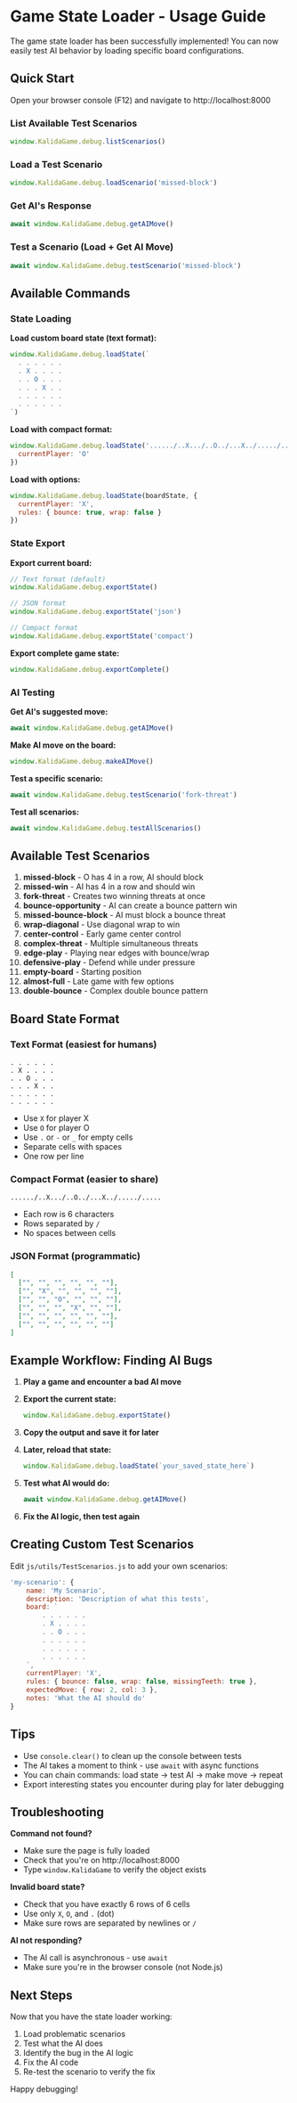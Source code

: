 # Game State Loader - Usage Guide

The game state loader has been successfully implemented! You can now easily test AI behavior by loading specific board configurations.

## Quick Start

Open your browser console (F12) and navigate to http://localhost:8000

### List Available Test Scenarios
```javascript
window.KalidaGame.debug.listScenarios()
```

### Load a Test Scenario
```javascript
window.KalidaGame.debug.loadScenario('missed-block')
```

### Get AI's Response
```javascript
await window.KalidaGame.debug.getAIMove()
```

### Test a Scenario (Load + Get AI Move)
```javascript
await window.KalidaGame.debug.testScenario('missed-block')
```

## Available Commands

### State Loading

**Load custom board state (text format):**
```javascript
window.KalidaGame.debug.loadState(`
  . . . . . .
  . X . . . .
  . . O . . .
  . . . X . .
  . . . . . .
  . . . . . .
`)
```

**Load with compact format:**
```javascript
window.KalidaGame.debug.loadState('....../..X.../..O../...X../...../.....', {
  currentPlayer: 'O'
})
```

**Load with options:**
```javascript
window.KalidaGame.debug.loadState(boardState, {
  currentPlayer: 'X',
  rules: { bounce: true, wrap: false }
})
```

### State Export

**Export current board:**
```javascript
// Text format (default)
window.KalidaGame.debug.exportState()

// JSON format
window.KalidaGame.debug.exportState('json')

// Compact format
window.KalidaGame.debug.exportState('compact')
```

**Export complete game state:**
```javascript
window.KalidaGame.debug.exportComplete()
```

### AI Testing

**Get AI's suggested move:**
```javascript
await window.KalidaGame.debug.getAIMove()
```

**Make AI move on the board:**
```javascript
window.KalidaGame.debug.makeAIMove()
```

**Test a specific scenario:**
```javascript
await window.KalidaGame.debug.testScenario('fork-threat')
```

**Test all scenarios:**
```javascript
await window.KalidaGame.debug.testAllScenarios()
```

## Available Test Scenarios

1. **missed-block** - O has 4 in a row, AI should block
2. **missed-win** - AI has 4 in a row and should win
3. **fork-threat** - Creates two winning threats at once
4. **bounce-opportunity** - AI can create a bounce pattern win
5. **missed-bounce-block** - AI must block a bounce threat
6. **wrap-diagonal** - Use diagonal wrap to win
7. **center-control** - Early game center control
8. **complex-threat** - Multiple simultaneous threats
9. **edge-play** - Playing near edges with bounce/wrap
10. **defensive-play** - Defend while under pressure
11. **empty-board** - Starting position
12. **almost-full** - Late game with few options
13. **double-bounce** - Complex double bounce pattern

## Board State Format

### Text Format (easiest for humans)
```
. . . . . .
. X . . . .
. . O . . .
. . . X . .
. . . . . .
. . . . . .
```
- Use `X` for player X
- Use `O` for player O
- Use `.` or `-` or `_` for empty cells
- Separate cells with spaces
- One row per line

### Compact Format (easier to share)
```
....../..X.../..O../...X../...../.....
```
- Each row is 6 characters
- Rows separated by `/`
- No spaces between cells

### JSON Format (programmatic)
```json
[
  ["", "", "", "", "", ""],
  ["", "X", "", "", "", ""],
  ["", "", "O", "", "", ""],
  ["", "", "", "X", "", ""],
  ["", "", "", "", "", ""],
  ["", "", "", "", "", ""]
]
```

## Example Workflow: Finding AI Bugs

1. **Play a game and encounter a bad AI move**
2. **Export the current state:**
   ```javascript
   window.KalidaGame.debug.exportState()
   ```

3. **Copy the output and save it for later**

4. **Later, reload that state:**
   ```javascript
   window.KalidaGame.debug.loadState(`your_saved_state_here`)
   ```

5. **Test what AI would do:**
   ```javascript
   await window.KalidaGame.debug.getAIMove()
   ```

6. **Fix the AI logic, then test again**

## Creating Custom Test Scenarios

Edit `js/utils/TestScenarios.js` to add your own scenarios:

```javascript
'my-scenario': {
    name: 'My Scenario',
    description: 'Description of what this tests',
    board: `
        . . . . . .
        . X . . . .
        . . O . . .
        . . . . . .
        . . . . . .
        . . . . . .
    `,
    currentPlayer: 'X',
    rules: { bounce: false, wrap: false, missingTeeth: true },
    expectedMove: { row: 2, col: 3 },
    notes: 'What the AI should do'
}
```

## Tips

- Use `console.clear()` to clean up the console between tests
- The AI takes a moment to think - use `await` with async functions
- You can chain commands: load state → test AI → make move → repeat
- Export interesting states you encounter during play for later debugging

## Troubleshooting

**Command not found?**
- Make sure the page is fully loaded
- Check that you're on http://localhost:8000
- Type `window.KalidaGame` to verify the object exists

**Invalid board state?**
- Check that you have exactly 6 rows of 6 cells
- Use only `X`, `O`, and `.` (dot)
- Make sure rows are separated by newlines or `/`

**AI not responding?**
- The AI call is asynchronous - use `await`
- Make sure you're in the browser console (not Node.js)

## Next Steps

Now that you have the state loader working:
1. Load problematic scenarios
2. Test what the AI does
3. Identify the bug in the AI logic
4. Fix the AI code
5. Re-test the scenario to verify the fix

Happy debugging!

